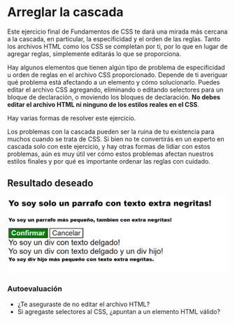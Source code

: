 # Arreglar la cascada
Este ejercicio final de Fundamentos de CSS te dará una mirada más cercana a la cascada, en particular, la especificidad y el orden de las reglas. Tanto los archivos HTML como los CSS se completan por ti, por lo que en lugar de agregar reglas, simplemente editarás lo que se proporciona.

Hay algunos elementos que tienen algún tipo de problema de especificidad u orden de reglas en el archivo CSS proporcionado. Depende de ti averiguar qué problema está afectando a un elemento y cómo solucionarlo. Puedes editar el archivo CSS agregando, eliminando o editando selectores para un bloque de declaración, o moviendo los bloques de declaración. **No debes editar el archivo HTML ni ninguno de los estilos reales en el CSS**.

Hay varias formas de resolver este ejercicio.

Los problemas con la cascada pueden ser la ruina de tu existencia para muchos cuando se trata de CSS. Si bien no te convertirás en un experto en cascada solo con este ejercicio, y hay otras formas de lidiar con estos problemas, aún es muy útil ver cómo estos problemas afectan nuestros estilos finales y por qué es importante ordenar las reglas con cuidado.

## Resultado deseado
![resultado deseado](./resultado-deseado.png)

### Autoevaluación
- ¿Te aseguraste de no editar el archivo HTML?
- Si agregaste selectores al CSS, ¿apuntan a un elemento HTML válido?
